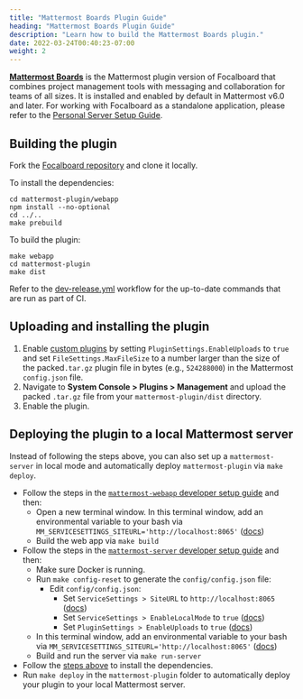 ```yaml
---
title: "Mattermost Boards Plugin Guide"
heading: "Mattermost Boards Plugin Guide"
description: "Learn how to build the Mattermost Boards plugin."
date: 2022-03-24T00:40:23-07:00
weight: 2
---
```


**[Mattermost Boards](https://mattermost.com/boards/)** is the Mattermost plugin version of Focalboard that combines project management tools with messaging and collaboration for teams of all sizes. It is installed and enabled by default in Mattermost v6.0 and later. For working with Focalboard as a standalone application, please refer to the [Personal Server Setup Guide](../personal-server-setup-guide/).

## Building the plugin

Fork the [Focalboard repository](https://github.com/mattermost/focalboard) and clone it locally.

To install the dependencies:
```
cd mattermost-plugin/webapp
npm install --no-optional
cd ../..
make prebuild
```

To build the plugin:
```
make webapp
cd mattermost-plugin
make dist
```

Refer to the [dev-release.yml](https://github.com/mattermost/focalboard/blob/main/.github/workflows/dev-release.yml#L168) workflow for the up-to-date commands that are run as part of CI.

## Uploading and installing the plugin

1. Enable [custom plugins](https://developers.mattermost.com/integrate/admin-guide/admin-plugins-beta/#custom-plugins) by setting `PluginSettings.EnableUploads` to `true` and set `FileSettings.MaxFileSize` to a number larger than the size of the packed`.tar.gz` plugin file in bytes (e.g., `524288000`) in the Mattermost `config.json` file.
2. Navigate to **System Console > Plugins > Management** and upload the packed `.tar.gz` file from your `mattermost-plugin/dist` directory.
3. Enable the plugin.

## Deploying the plugin to a local Mattermost server

Instead of following the steps above, you can also set up a `mattermost-server` in local mode and automatically deploy `mattermost-plugin` via `make deploy`.

* Follow the steps in the [`mattermost-webapp` developer setup guide](https://developers.mattermost.com/contribute/webapp/developer-setup/) and then:
  * Open a new terminal window. In this terminal window, add an environmental variable to your bash via `MM_SERVICESETTINGS_SITEURL='http://localhost:8065'` ([docs](https://developers.mattermost.com/blog/subpath/#using-subpaths-in-development))
  * Build the web app via `make build`
* Follow the steps in the [`mattermost-server` developer setup guide](https://developers.mattermost.com/contribute/server/developer-setup/) and then:
  * Make sure Docker is running.
  * Run `make config-reset` to generate the `config/config.json` file:
    * Edit `config/config.json`:
      * Set `ServiceSettings > SiteURL` to `http://localhost:8065` ([docs](https://docs.mattermost.com/configure/configuration-settings.html#site-url))
      * Set `ServiceSettings > EnableLocalMode` to `true` ([docs](https://docs.mattermost.com/configure/configuration-settings.html#enable-local-mode))
      * Set `PluginSettings > EnableUploads` to `true` ([docs](https://developers.mattermost.com/integrate/admin-guide/admin-plugins-beta/#custom-plugins))
  * In this terminal window, add an environmental variable to your bash via `MM_SERVICESETTINGS_SITEURL='http://localhost:8065'` ([docs](https://developers.mattermost.com/blog/subpath/#using-subpaths-in-development))
  * Build and run the server via `make run-server`
* Follow the [steps above](#building-the-plugin) to install the dependencies.
* Run `make deploy` in the `mattermost-plugin` folder to automatically deploy your plugin to your local Mattermost server.

